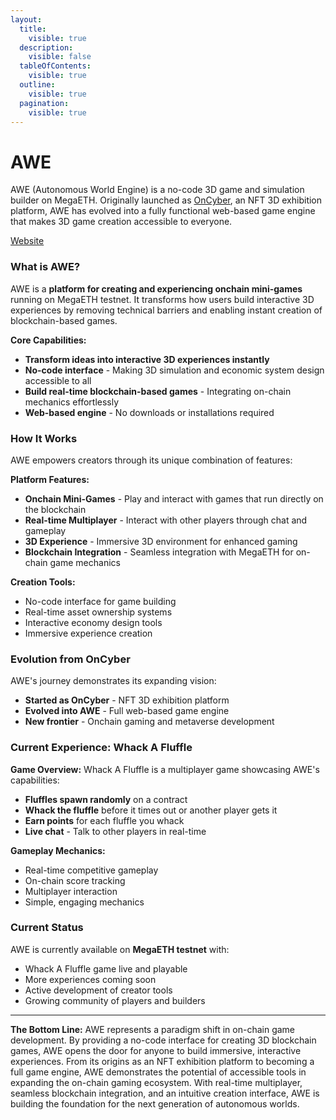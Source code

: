 ```yaml
---
layout:
  title:
    visible: true
  description:
    visible: false
  tableOfContents:
    visible: true
  outline:
    visible: true
  pagination:
    visible: true
---
```


# AWE

AWE (Autonomous World Engine) is a no-code 3D game and simulation builder on MegaETH. Originally launched as [OnCyber](https://x.com/oncyber), an NFT 3D exhibition platform, AWE has evolved into a fully functional web-based game engine that makes 3D game creation accessible to everyone.

[Website](https://testnet.awe.box/)&#x20;

### What is AWE?

AWE is a **platform for creating and experiencing onchain mini-games** running on MegaETH testnet. It transforms how users build interactive 3D experiences by removing technical barriers and enabling instant creation of blockchain-based games.

**Core Capabilities:**

* **Transform ideas into interactive 3D experiences instantly**
* **No-code interface** - Making 3D simulation and economic system design accessible to all
* **Build real-time blockchain-based games** - Integrating on-chain mechanics effortlessly
* **Web-based engine** - No downloads or installations required

### How It Works

AWE empowers creators through its unique combination of features:

**Platform Features:**

* **Onchain Mini-Games** - Play and interact with games that run directly on the blockchain
* **Real-time Multiplayer** - Interact with other players through chat and gameplay
* **3D Experience** - Immersive 3D environment for enhanced gaming
* **Blockchain Integration** - Seamless integration with MegaETH for on-chain game mechanics

**Creation Tools:**

* No-code interface for game building
* Real-time asset ownership systems
* Interactive economy design tools
* Immersive experience creation

### Evolution from OnCyber

AWE's journey demonstrates its expanding vision:

* **Started as OnCyber** - NFT 3D exhibition platform
* **Evolved into AWE** - Full web-based game engine
* **New frontier** - Onchain gaming and metaverse development

### Current Experience: Whack A Fluffle

**Game Overview:** Whack A Fluffle is a multiplayer game showcasing AWE's capabilities:

* **Fluffles spawn randomly** on a contract
* **Whack the fluffle** before it times out or another player gets it
* **Earn points** for each fluffle you whack
* **Live chat** - Talk to other players in real-time

**Gameplay Mechanics:**

* Real-time competitive gameplay
* On-chain score tracking
* Multiplayer interaction
* Simple, engaging mechanics

### Current Status

AWE is currently available on **MegaETH testnet** with:

* Whack A Fluffle game live and playable
* More experiences coming soon
* Active development of creator tools
* Growing community of players and builders

***

**The Bottom Line:** AWE represents a paradigm shift in on-chain game development. By providing a no-code interface for creating 3D blockchain games, AWE opens the door for anyone to build immersive, interactive experiences. From its origins as an NFT exhibition platform to becoming a full game engine, AWE demonstrates the potential of accessible tools in expanding the on-chain gaming ecosystem. With real-time multiplayer, seamless blockchain integration, and an intuitive creation interface, AWE is building the foundation for the next generation of autonomous worlds.
